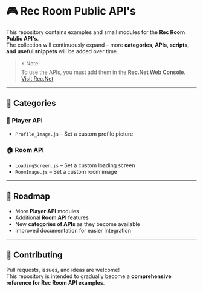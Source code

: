 # 🎮 Rec Room Public API's

This repository contains examples and small modules for the **Rec Room Public API's**.  
The collection will continuously expand – more **categories, APIs, scripts, and useful snippets** will be added over time.  

> ⚡ Note:  
> To use the APIs, you must add them in the **Rec.Net Web Console**.
> [Visit Rec.Net](https://rec.net/)



---

## 📂 Categories

### 👤 Player API
- `Profile_Image.js` – Set a custom profile picture  

### 🏠 Room API
- `LoadingScreen.js` – Set a custom loading screen  
- `RoomImage.js` – Set a custom room image  

---

## 🚀 Roadmap
- More **Player API** modules  
- Additional **Room API** features  
- New **categories of APIs** as they become available  
- Improved documentation for easier integration  

---

## 🤝 Contributing
Pull requests, issues, and ideas are welcome!  
This repository is intended to gradually become a **comprehensive reference for Rec Room API examples**.  

